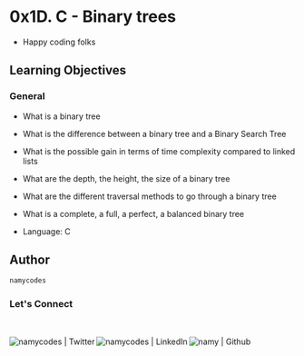 # 0x1D. C - Binary trees

* Happy coding folks

## Learning Objectives

### General

* What is a binary tree
* What is the difference between a binary tree and a Binary Search Tree
* What is the possible gain in terms of time complexity compared to linked lists
* What are the depth, the height, the size of a binary tree
* What are the different traversal methods to go through a binary tree
* What is a complete, a full, a perfect, a balanced binary tree

* Language: C

## Author

```bash
namycodes
```

### Let's Connect

<br>
<div>
<a href="https://twitter.com/namycodes" target="_blank">  <img align="left" alt="namycodes | Twitter" src="https://img.shields.io/twitter/follow/namycodes?style=social"/> </a>

<a href="https://www.linkedin.com/in/namycodes/" target="_blank">  <img align="left" alt="namycodes | LinkedIn" src="https://img.shields.io/badge/LinkedIn-+24K-blue?style=social&logo=linkedin"/> </a>

<a href="https://github.com/namycodes/" target="_blank">  <img align="left" src="https://img.shields.io/github/followers/namycodes?style=social" alt="namy | Github"> </a>
</br>
</div>
